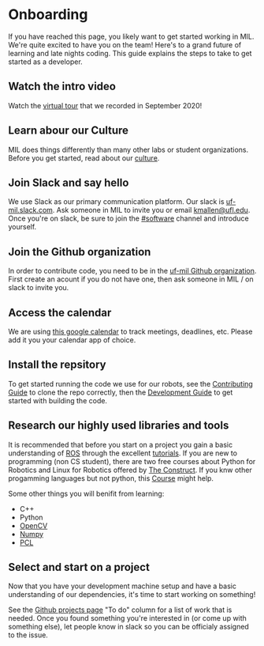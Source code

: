 # Onboarding
If you have reached this page, you likely want to get started working in MIL.
We're quite excited to have you on the team! Here's to a grand future
of learning and late nights coding. This guide explains the steps
to take to get started as a developer.
## Watch the intro video
Watch the [virtual tour](https://tinyurl.com/mil-kickoff-f20) that we recorded in September 2020!

## Learn abour our Culture
MIL does things differently than many other labs or student organizations.
Before you get started, read about our [culture](/docs/culture).

## Join Slack and say hello
We use Slack as our primary communication platform. Our slack is [uf-mil.slack.com](https://uf-mil.slack.com). Ask someone in MIL to invite you or email kmallen@ufl.edu.
Once you're on slack, be sure to join the [#software](https://uf-mil.slack.com/messages/C6UQUU78Q) channel and introduce yourself.

## Join the Github organization
In order to contribute code, you need to be in the [uf-mil Github organization](https://github.com/uf-mil). First create an acount if you do not have one, then ask someone in MIL / on slack to invite you.

## Access the calendar
We are using [this google calendar](https://calendar.google.com/calendar?cid=ajlwYjJhaGJjaXZtb2gzaTg3MTkzNGYyODhAZ3JvdXAuY2FsZW5kYXIuZ29vZ2xlLmNvbQ) to track meetings, deadlines, etc. Please add it you
your calendar app of choice.

## Install the repsitory
To get started running the code we use for our robots, see the [Contributing Guide](/docs/development/contributing) to clone the repo correctly, then the [Development Guide](/docs/development/development_guide) to get started with building the code.

## Research our highly used libraries and tools
It is recommended that before you start on a project you gain a basic understanding of [ROS](https://www.ros.org/) through the excellent [tutorials](http://wiki.ros.org/ROS/Tutorials). If you are new to programming (non CS student), there are two free courses about Python for Robotics and Linux for Robotics offered by [The Construct](https://www.theconstructsim.com/intro-to-robot-programming-ros-learning-path/). If you knw other progamming languages but not python, this [Course](https://dabeaz-course.github.io/practical-python/Notes/01_Introduction/01_Python.html) might help. 

Some other things you will benifit from learning:

* C++
* Python
* [OpenCV](https://opencv.org/)
* [Numpy](https://numpy.org/)
* [PCL](http://pointclouds.org/)

## Select and start on a project
Now that you have your development machine setup and have a basic understanding of our dependencies, it's time to start working on something!

See the [Github projects page](https://github.com/orgs/uf-mil/projects/2) "To do" column for a list of work that is needed.
Once you found something you're interested in (or come up with something else), let people know in slack so you can be officialy assigned to the issue.
